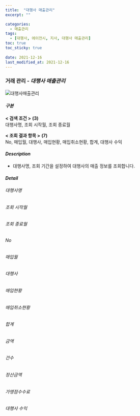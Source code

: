 ```yaml
---
title:  "대행사 매출관리"
excerpt: ""

categories:
  - 매출관리
tags:
  - [대행사, 에이전시, 지사, 대행사 매출관리]
toc: true
toc_sticky: true
 
date: 2021-12-16
last_modified_at: 2021-12-16
---
```

### 거래 관리 - *대행사 매출관리*
![대행사매출관리]()

#### *구분* <br>
**< 검색 조건 >** **(3)**
<br>대행사명, 조회 시작월, 조회 종료월

**< 조회 결과 항목 >** **(7)**
<br>No, 매입월, 대행사, 매입현황, 매입취소현황, 합계, 대행사 수익

#### *Description*
- 대행사명, 조회 기간을 설정하여 대행사의 매출 정보를 조회합니다.

#### *Detail*
###### 대행사명
###### 조회 시작월
###### 조회 종료월

###### No
###### 매입월
###### 대행사
###### 매입현황
###### 매입취소현황
###### 합계
###### 금액
###### 건수
###### 정산금액
###### 가맹점수수료
###### 대행사 수익